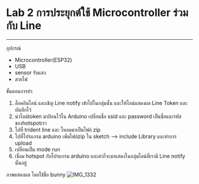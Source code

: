 # Lab 2 การประยุกต์ใช้ Microcontroller ร่วมกับ Line 
___
อุปกรณ์
* Microcontroller(ESP32)
* USB
* sensor รับแสง
* สายไฟ

ขั้นตอนการทำ
1. ล็อคอินไลน์ และเชิญ Line notify เข้าไปในกลุ่มนั้น และให้ไลน์แสดงผล Line Token และบันทึกไว้
2. นำไลน์token มาป้อนไว้ใน Arduino เปลี่ยนชื่อ ssid และ password เป็นชื่อและรหัส ของhotspotเรา 
3. ไปที่ trident line และ โหลดมาเป็นไฟล์ zip
4. ไปที่โปรแกรม arduino เพิ่มไฟล์zip ใน sketch --> include Library และทำการ upload 
5. เปลี่ยนเป็น mode run
6. เชื่อม hotspot กับโปรแกรม arduino และค่าก็จะมาแสดงในกลุ่มไลน์ที่เรามี Line notify นั้นอยู่

ภาพแสดงผล โดยใช้ชื่อ bunny
![IMG_1332](https://user-images.githubusercontent.com/63835330/79560649-26c2a780-80d2-11ea-8384-6c608e3f2c4d.PNG)

